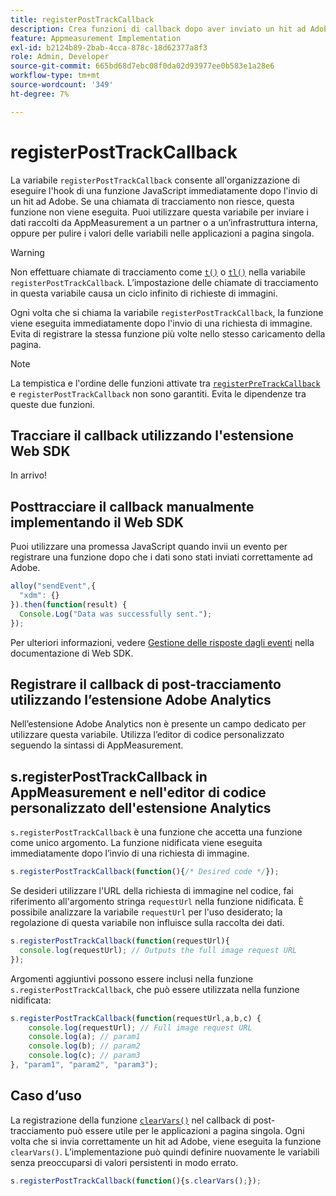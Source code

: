 ```yaml
---
title: registerPostTrackCallback
description: Crea funzioni di callback dopo aver inviato un hit ad Adobe.
feature: Appmeasurement Implementation
exl-id: b2124b89-2bab-4cca-878c-18d62377a8f3
role: Admin, Developer
source-git-commit: 665bd68d7ebc08f0da02d93977ee0b583e1a28e6
workflow-type: tm+mt
source-wordcount: '349'
ht-degree: 7%

---
```


# registerPostTrackCallback

La variabile `registerPostTrackCallback` consente all&#39;organizzazione di eseguire l&#39;hook di una funzione JavaScript immediatamente dopo l&#39;invio di un hit ad Adobe. Se una chiamata di tracciamento non riesce, questa funzione non viene eseguita. Puoi utilizzare questa variabile per inviare i dati raccolti da AppMeasurement a un partner o a un’infrastruttura interna, oppure per pulire i valori delle variabili nelle applicazioni a pagina singola.

>[!WARNING]
>
>Non effettuare chiamate di tracciamento come [`t()`](t-method.md) o [`tl()`](tl-method.md) nella variabile `registerPostTrackCallback`. L’impostazione delle chiamate di tracciamento in questa variabile causa un ciclo infinito di richieste di immagini.

Ogni volta che si chiama la variabile `registerPostTrackCallback`, la funzione viene eseguita immediatamente dopo l&#39;invio di una richiesta di immagine. Evita di registrare la stessa funzione più volte nello stesso caricamento della pagina.

>[!NOTE]
>
>La tempistica e l&#39;ordine delle funzioni attivate tra [`registerPreTrackCallback`](registerpretrackcallback.md) e `registerPostTrackCallback` non sono garantiti. Evita le dipendenze tra queste due funzioni.

## Tracciare il callback utilizzando l&#39;estensione Web SDK

In arrivo!

## Posttracciare il callback manualmente implementando il Web SDK

Puoi utilizzare una promessa JavaScript quando invii un evento per registrare una funzione dopo che i dati sono stati inviati correttamente ad Adobe.

```js
alloy("sendEvent",{
  "xdm": {}
}).then(function(result) {
  Console.Log("Data was successfully sent.");
});
```

Per ulteriori informazioni, vedere [Gestione delle risposte dagli eventi](https://experienceleague.adobe.com/docs/experience-platform/edge/fundamentals/tracking-events.html?lang=it#handling-responses-from-events) nella documentazione di Web SDK.

## Registrare il callback di post-tracciamento utilizzando l’estensione Adobe Analytics

Nell’estensione Adobe Analytics non è presente un campo dedicato per utilizzare questa variabile. Utilizza l’editor di codice personalizzato seguendo la sintassi di AppMeasurement.

## s.registerPostTrackCallback in AppMeasurement e nell&#39;editor di codice personalizzato dell&#39;estensione Analytics

`s.registerPostTrackCallback` è una funzione che accetta una funzione come unico argomento. La funzione nidificata viene eseguita immediatamente dopo l’invio di una richiesta di immagine.

```js
s.registerPostTrackCallback(function(){/* Desired code */});
```

Se desideri utilizzare l&#39;URL della richiesta di immagine nel codice, fai riferimento all&#39;argomento stringa `requestUrl` nella funzione nidificata. È possibile analizzare la variabile `requestUrl` per l&#39;uso desiderato; la regolazione di questa variabile non influisce sulla raccolta dei dati.

```js
s.registerPostTrackCallback(function(requestUrl){
  console.log(requestUrl); // Outputs the full image request URL
});
```

Argomenti aggiuntivi possono essere inclusi nella funzione `s.registerPostTrackCallback`, che può essere utilizzata nella funzione nidificata:

```js
s.registerPostTrackCallback(function(requestUrl,a,b,c) {
    console.log(requestUrl); // Full image request URL
    console.log(a); // param1
    console.log(b); // param2
    console.log(c); // param3
}, "param1", "param2", "param3");
```

## Caso d’uso

La registrazione della funzione [`clearVars()`](clearvars.md) nel callback di post-tracciamento può essere utile per le applicazioni a pagina singola. Ogni volta che si invia correttamente un hit ad Adobe, viene eseguita la funzione `clearVars()`. L’implementazione può quindi definire nuovamente le variabili senza preoccuparsi di valori persistenti in modo errato.

```js
s.registerPostTrackCallback(function(){s.clearVars();});
```
